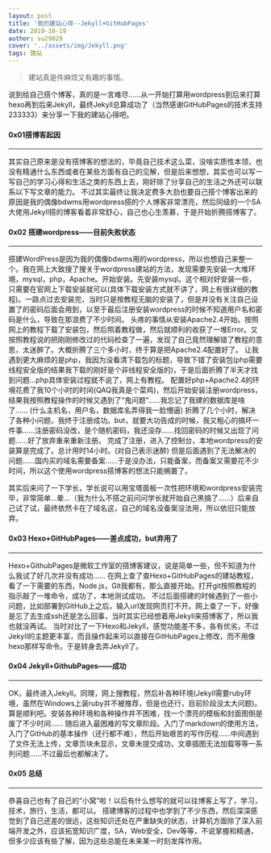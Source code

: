 ```yaml
---
layout: post
title: '我的建站心得--Jekyll+GitHubPages'
date: 2019-10-19
author: su29029
cover: '../assets/img/Jekyll.png'
tags: 建站
---
```

>建站真是件麻烦又有趣的事情。



说到给自己搭个博客，真的是一言难尽......从一开始打算用wordpress到后来打算hexo再到后来Jekyll，最终Jekyll总算成功了（当然感谢GitHubPages的技术支持233333）来分享一下我的建站心得吧。

#### 0x01搭博客起因
---
其实自己原来是没有搭博客的想法的，毕竟自己技术这么菜，没啥实质性本领，也没有精通什么东西或者在某些方面有自己的见解，但是后来想想，其实也可以写一写自己的学习心得和生活之类的东西上去，刚好除了分享自己的生活之外还可以联系以下写文章的能力。
不过其实最终让我决定费多大劲也要自己搭个博客出来的原因是我的偶像bdwms用wordpress搭的个人博客非常漂亮，然后同级的一个SA大佬用Jekyll搭的博客看着非常舒心，自己也心生羡慕，于是开始折腾搭博客了。

#### 0x02 搭建wordpress——目前失败状态
---
搭建WordPress是因为我的偶像bdwms用的wordpress，所以也想自己来整一个。我在网上大致搜了搜关于wordpress建站的方法，发现需要先安装一大堆环境，mysql，php，Apache。开始安装。先安装mysql。这个相对好安装一些，只需要在官网上下载安装就可以(具体下载安装方式就不讲了，网上有很详细的教程)。一路点过去安装完，当时只是按教程无脑的安装了，但是并没有关注自己设置了的密码后面会用到，以至于最后注册安装wordpress的时候不知道用户名和密码是什么，导致在那浪费了不少时间。
头疼的事情从安装Apache2.4开始。按照网上的教程下载了安装包，然后照着教程做，然后就顺利的收获了一堆Error。又按照教程说的把刚刚修改过的代码检查了一遍，发现了自己竟然理解错了教程的意思，太迷醉了。大概折腾了三个多小时，终于算是把Apache2.4配置好了。
让我遇到更大麻烦的是php，我因为没看清下载包的标题，导致下错了安装包(php需要线程安全版的结果我下载的刚好是个非线程安全版的)，于是后面折腾了半天才找到问题...php具体安装过程就不说了，网上有教程。
配置好php+Apache2.4的环境花费了我10个小时的时间(QAQ我真是个菜鸡)，然后开始安装注册wordpress，结果我按照教程操作的时候又遇到了“鬼问题”......我忘记了我建的数据库是啥了...... (什么主机名，用户名，数据库名弄得我一脸懵逼) 
折腾了几个小时，解决了各种小问题，我终于注册成功。but，就要大功告成的时候，我又粗心的搞坏一件事......注册密码没改，是个随机密码，我还没存......找回密码的时候又出现了问题......好了放弃重来重新注册。
完成了注册，进入了控制台，本地wordpress的安装算是完成了。总计用时14小时。(对自己表示迷醉)
但是后面遇到了无法解决的问题......国内买的域名需要备案......于是没办法，只能备案，而备案又需要花不少时间，所以这个使用wordpress搭博客的想法只能搁置了。

其实后来问了一下学长，学长说可以用宝塔面板一次性把环境和wordpress安装完毕，非常简单...晕...（我为什么不搭之前问问学长就开始自己黑搞了......）后来自己试了试，最终依然卡在了域名这，自己的域名没备案没法用，所以依旧只能放弃。

#### 0x03 Hexo+GitHubPages——差点成功，but弃用了
---
Hexo+GithubPages是微软工作室的搭博客建议，说是简单一些，但不知道为什么我试了好几次并没有成功......
在网上查了查Hexo+GitHubPages的建站教程，看了一下需要的东西，Node.js，Git我都有，那么直接开始。打开git按照教程的指示敲了一堆命令，成功了，本地测试成功。
不过后面搭建的时候遇到了一些小问题，比如部署到GitHub上之后，输入url发现网页打不开。网上查了一下，好像是忘了去生成ssh还是怎么回事，当时其实已经想着用Jekyll来搭博客了，所以我也就没再试。
当时对比了一下Hexo和Jekyll，感觉功能差不多，各有优劣，不过Jekyll的主题更丰富，而且操作起来可以直接在GitHubPages上修改，而不用像hexo那样写命令。于是转身去弄Jekyll了。
#### 0x04 Jekyll+GithubPages——成功
---
OK，最终进入Jekyll。同理，网上搜教程，然后补各种环境(Jekyll需要ruby环境，虽然在Windows上装ruby并不被推荐，但是也还行，目前阶段没太大问题)。算是顺利吧。安装各种环境和各种操作并不困难，找一个漂亮的模板和封面图倒是废了不少时间......
随后进入最困难的写文章阶段。入门了markdown的使用方法，入门了GitHub的基本操作（还行都不难），然后开始艰苦的写作历程......中间遇到了文件无法上传，文章页块未显示，文章未提交成功，文章插图无法加载等等一系列问题......不过最后也都解决了。

#### 0x05 总结
---
恭喜自己也有了自己的“小窝”啦！以后有什么想写的就可以往博客上写了，学习，技术，旅行，生活，都可以。
搭建博客的过程中也学到了不少东西，然后深深感觉到了自己还差的很远，这些知识还处在严重缺失的状态，计算机方面除了深入前端开发之外，应该拓宽知识广度，SA，Web安全，Dev等等，不说掌握和精通，但多少应该有些了解，因为这些总能在未来某一时刻发挥作用。
